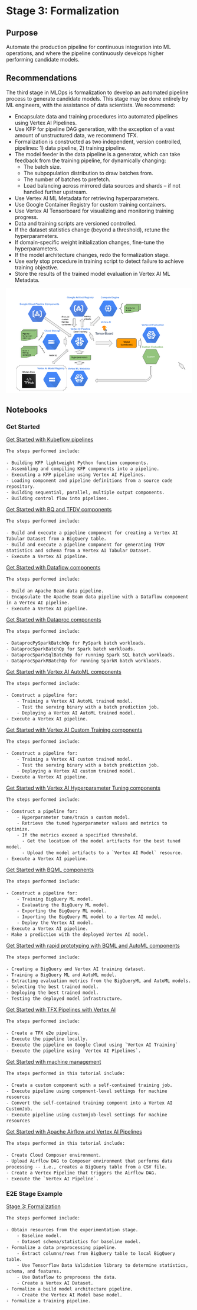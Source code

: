 # Stage 3: Formalization

## Purpose

Automate the production pipeline for continuous integration into ML operations, and where the pipeline continuously develops higher performing candidate models.


## Recommendations  

The third stage in MLOps is formalization to develop an automated pipeline process to generate candidate models. This stage may be done entirely by ML engineers, with the assistance of data scientists. We recommend:

- Encapsulate data and training procedures into automated pipelines using Vertex AI Pipelines.
- Use KFP for pipeline DAG generation, with the exception of a vast amount of unstructured data, we recommend TFX.
- Formalization is constructed as two independent, version controlled, pipelines: 1) data pipeline, 2) training pipeline.
- The model feeder in the data pipeline is a generator, which can take feedback from the training pipeline, for dynamically changing:
  - The batch size.
  - The subpopulation distribution to draw batches from.
  - The number of batches to prefetch.
  - Load balancing across mirrored data sources and shards – if not handled further upstream.
- Use Vertex AI ML Metadata for retrieving hyperparameters.
- Use Google Container Registry for custom training containers.
- Use Vertex AI Tensorboard for visualizing and monitoring training progress.
- Data and training scripts are versioned controlled.
- If the dataset statistics change (beyond a threshold), retune the hyperparameters.
- If domain-specific weight initialization changes, fine-tune the hyperparameters.
- If the model architecture changes, redo the formalization stage.
- Use early stop procedure in training script to detect failure to achieve training objective.
- Store the results of the trained model evaluation in Vertex AI ML Metadata.

<img src='stage3v3.png'>

## Notebooks

### Get Started

[Get Started with Kubeflow pipelines](get_started_with_kubeflow_pipelines.ipynb)

```
The steps performed include:

- Building KFP lightweight Python function components.
- Assembling and compiling KFP components into a pipeline.
- Executing a KFP pipeline using Vertex AI Pipelines.
- Loading component and pipeline definitions from a source code repository.
- Building sequential, parallel, multiple output components.
- Building control flow into pipelines.
```

[Get Started with BQ and TFDV components](get_started_with_bq_tfdv_pipeline_components.ipynb)

```
The steps performed include:

- Build and execute a pipeline component for creating a Vertex AI Tabular Dataset from a BigQuery table.
- Build and execute a pipeline component for generating TFDV statistics and schema from a Vertex AI Tabular Dataset.
- Execute a Vertex AI pipeline.
```

[Get Started with Dataflow components](get_started_with_dataflow_pipeline_components.ipynb)

```
The steps performed include:

- Build an Apache Beam data pipeline.
- Encapsulate the Apache Beam data pipeline with a Dataflow component in a Vertex AI pipeline.
- Execute a Vertex AI pipeline.
```

[Get Started with Dataproc components](get_started_with_dataproc_pipeline_components.ipynb)

```
The steps performed include:

- DataprocPySparkBatchOp for PySpark batch workloads.
- DataprocSparkBatchOp for Spark batch workloads.
- DataprocSparkSqlBatchOp for running Spark SQL batch workloads.
- DataprocSparkRBatchOp for running SparkR batch workloads.
```

[Get Started with Vertex AI AutoML components](get_started_with_automl_pipeline_components.ipynb)

```
The steps performed include:

- Construct a pipeline for:
    - Training a Vertex AI AutoML trained model.
    - Test the serving binary with a batch prediction job.
    - Deploying a Vertex AI AutoML trained model.
- Execute a Vertex AI pipeline.
```

[Get Started with Vertex AI Custom Training components](get_started_with_custom_training_pipeline_components.ipynb)

```
The steps performed include:

- Construct a pipeline for:
    - Training a Vertex AI custom trained model.
    - Test the serving binary with a batch prediction job.
    - Deploying a Vertex AI custom trained model.
- Execute a Vertex AI pipeline.
```

[Get Started with Vertex AI Hyperparameter Tuning components](get_started_with_hpt_pipeline_components.ipynb)

```
The steps performed include:

- Construct a pipeline for:
    - Hyperparameter tune/train a custom model.
    - Retrieve the tuned hyperparameter values and metrics to optimize.
    - If the metrics exceed a specified threshold.
      - Get the location of the model artifacts for the best tuned model.
      - Upload the model artifacts to a `Vertex AI Model` resource.
- Execute a Vertex AI pipeline.
```

[Get Started with BQML components](get_started_with_bqml_pipeline_components.ipynb)

```
The steps performed include:

- Construct a pipeline for:
    - Training BigQuery ML model.
    - Evaluating the BigQuery ML model.
    - Exporting the BigQuery ML model.
    - Importing the BigQuery ML model to a Vertex AI model.
    - Deploy the Vertex AI model.
- Execute a Vertex AI pipeline.
- Make a prediction with the deployed Vertex AI model.
```

[Get Started with rapid prototyping with BQML and AutoML components](get_started_with_rapid_prototyping_bqml_automl.ipynb)


```
The steps performed include:

- Creating a BigQuery and Vertex AI training dataset.
- Training a BigQuery ML and AutoML model.
- Extracting evaluation metrics from the BigQueryML and AutoML models.
- Selecting the best trained model.
- Deploying the best trained model.
- Testing the deployed model infrastructure.
```

[Get Started with TFX Pipelines with Vertex AI](get_started_with_tfx_pipeline.ipynb)

```
The steps performed include:

- Create a TFX e2e pipeline.
- Execute the pipeline locally.
- Execute the pipeline on Google Cloud using `Vertex AI Training`
- Execute the pipeline using `Vertex AI Pipelines`.
```

[Get Started with machine management](get_started_with_machine_management.ipynb)

```
The steps performed in this tutorial include:

- Create a custom component with a self-contained training job.
- Execute pipeline using component-level settings for machine resources
- Convert the self-contained training componnt into a Vertex AI CustomJob.
- Execute pipeline using customjob-level settings for machine resources
```

[Get Started with Apache Airflow and Vertex AI Pipelines](get_started_with_airflow_and_vertex_pipelines.ipynb)

```
The steps performed in this tutorial include:

- Create Cloud Composer environment.
- Upload Airflow DAG to Composer environment that performs data processing -- i.e., creates a BigQuery table from a CSV file.
- Create a Vertex Pipeline that triggers the Airflow DAG.
- Execute the `Vertex AI Pipeline`.
```

### E2E Stage Example

[Stage 3: Formalization](mlops_formalization.ipynb)

```
The steps performed include:

- Obtain resources from the experimentation stage.
    - Baseline model.
    - Dataset schema/statistics for baseline model.
- Formalize a data preprocessing pipeline.
    - Extract columns/rows from BigQuery table to local BigQuery table.
    - Use Tensorflow Data Validation library to determine statistics, schema, and features.
    - Use Dataflow to preprocess the data.
    - Create a Vertex AI Dataset.
- Formalize a build model architecture pipeline.
    - Create the Vertex AI Model base model.
- Formalize a training pipeline.
```
